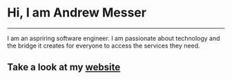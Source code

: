 <H1>Hi, I am Andrew Messer</H1>
<HR>
<p>
I am an aspriring software engineer. I am passionate about technology and the bridge it creates for everyone to access the services they need.
</p>
<H2>Take a look at my <a href="https://messerunlimited.w3spaces.com/">website</a></H2>
<!--
**amesser0228/amesser0228** is a ✨ _special_ ✨ repository because its `README.md` (this file) appears on your GitHub profile.

Here are some ideas to get you started:
-->

🔭 I’m currently working on a C# application to manage dozens of PowerShell scripts to remotely manage a combined 100+ Windows endpoints.
<!--
- 🌱 I’m currently learning ...
- 👯 I’m looking to collaborate on ...
- 🤔 I’m looking for help with ...
- 💬 Ask me about ...
- 📫 How to reach me: ...
- 😄 Pronouns: ...
- ⚡ Fun fact: ...
-->

